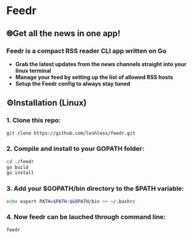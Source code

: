 # Feedr

## 🌐Get all the news in one app!
### Feedr is a compact RSS reader CLI app written on Go
 - **Grab the latest updates from the news channels straight into your linux terminal**
 - **Manage your feed by setting up the list of allowed RSS hosts**
 - **Setup the Feedr config to always stay tuned**

## ⚙️Installation (Linux)
### 1. Clone this repo:
```bash
git clone https://github.com/leshless/feedr.git
```
### 2. Compile and install to your GOPATH folder:
```bash
cd ./feedr
go build
go install
```
### 3. Add your $GOPATH/bin directory to the $PATH variable:
```bash
echo export PATH=$PATH:$GOPATH/bin >> ~/.bashrc
```
### 4. Now feedr can be lauched through command line:
```bach
feedr
```